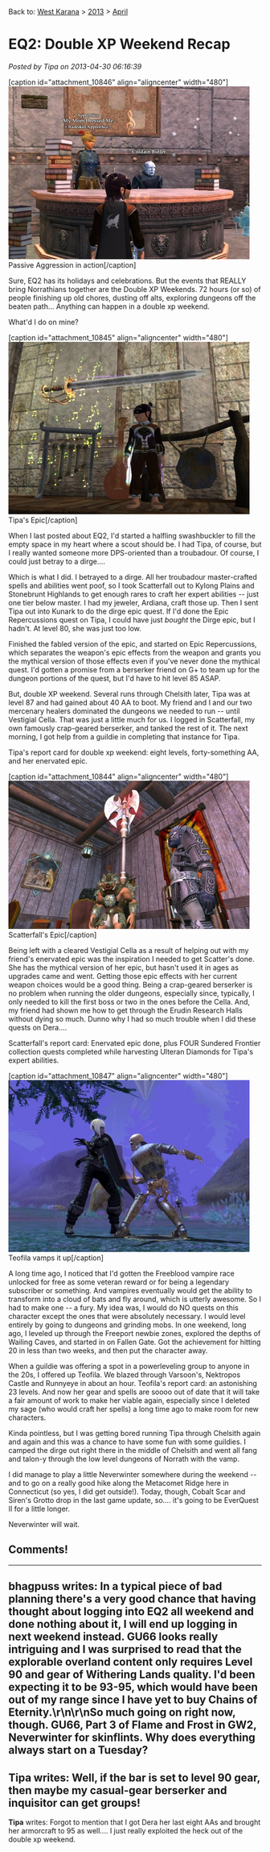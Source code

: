 Back to: [West Karana](/posts/westkarana.md) > [2013](/posts/2013/westkarana.md) > [April](./westkarana.md)
# EQ2: Double XP Weekend Recap

*Posted by Tipa on 2013-04-30 06:16:39*

[caption id="attachment\_10846" align="aligncenter" width="480"][![Passive Aggression in action](../../../uploads/2013/04/EverQuest2-2013-04-23-07-38-40-70-480x343.jpg)](../../../uploads/2013/04/EverQuest2-2013-04-23-07-38-40-70.jpg) Passive Aggression in action[/caption]

Sure, EQ2 has its holidays and celebrations. But the events that REALLY bring Norrathians together are the Double XP Weekends. 72 hours (or so) of people finishing up old chores, dusting off alts, exploring dungeons off the beaten path... Anything can happen in a double xp weekend.

What'd I do on mine?

[caption id="attachment\_10845" align="aligncenter" width="480"][![Tipa's Epic](../../../uploads/2013/04/EverQuest2-2013-04-28-15-07-09-85-480x342.jpg)](../../../uploads/2013/04/EverQuest2-2013-04-28-15-07-09-85.jpg) Tipa's Epic[/caption]

When I last posted about EQ2, I'd started a halfling swashbuckler to fill the empty space in my heart where a scout should be. I had Tipa, of course, but I really wanted someone more DPS-oriented than a troubadour. Of course, I could just betray to a dirge....

Which is what I did. I betrayed to a dirge. All her troubadour master-crafted spells and abilities went poof, so I took Scatterfall out to Kylong Plains and Stonebrunt Highlands to get enough rares to craft her expert abilities -- just one tier below master. I had my jeweler, Ardiana, craft those up. Then I sent Tipa out into Kunark to do the dirge epic quest. If I'd done the Epic Repercussions quest on Tipa, I could have just *bought* the Dirge epic, but I hadn't. At level 80, she was just too low.

Finished the fabled version of the epic, and started on Epic Repercussions, which separates the weapon's epic effects from the weapon and grants you the mythical version of those effects even if you've never done the mythical quest. I'd gotten a promise from a berserker friend on G+ to team up for the dungeon portions of the quest, but I'd have to hit level 85 ASAP.

But, double XP weekend. Several runs through Chelsith later, Tipa was at level 87 and had gained about 40 AA to boot. My friend and I and our two mercenary healers dominated the dungeons we needed to run -- until Vestigial Cella. That was just a little much for us. I logged in Scatterfall, my own famously crap-geared berserker, and tanked the rest of it. The next morning, I got help from a guildie in completing that instance for Tipa.

Tipa's report card for double xp weekend: eight levels, forty-something AA, and her enervated epic.

[caption id="attachment\_10844" align="aligncenter" width="480"][![Scatterfall's Epic](../../../uploads/2013/04/EverQuest2-2013-04-28-10-54-49-50-480x294.jpg)](../../../uploads/2013/04/EverQuest2-2013-04-28-10-54-49-50.jpg) Scatterfall's Epic[/caption]

Being left with a cleared Vestigial Cella as a result of helping out with my friend's enervated epic was the inspiration I needed to get Scatter's done. She has the mythical version of her epic, but hasn't used it in ages as upgrades came and went. Getting those epic effects with her current weapon choices would be a good thing. Being a crap-geared berserker is no problem when running the older dungeons, especially since, typically, I only needed to kill the first boss or two in the ones before the Cella. And, my friend had shown me how to get through the Erudin Research Halls without dying so much. Dunno why I had so much trouble when I did these quests on Dera....

Scatterfall's report card: Enervated epic done, plus FOUR Sundered Frontier collection quests completed while harvesting Ulteran Diamonds for Tipa's expert abilities.

[caption id="attachment\_10847" align="aligncenter" width="480"][![Teofila vamps it up](../../../uploads/2013/04/EverQuest2-2013-04-30-07-01-10-05-480x341.jpg)](../../../uploads/2013/04/EverQuest2-2013-04-30-07-01-10-05.jpg) Teofila vamps it up[/caption]

A long time ago, I noticed that I'd gotten the Freeblood vampire race unlocked for free as some veteran reward or for being a legendary subscriber or something. And vampires eventually would get the ability to transform into a cloud of bats and fly around, which is utterly awesome. So I had to make one -- a fury. My idea was, I would do NO quests on this character except the ones that were absolutely necessary. I would level entirely by going to dungeons and grinding mobs. In one weekend, long ago, I leveled up through the Freeport newbie zones, explored the depths of Wailing Caves, and started in on Fallen Gate. Got the achievement for hitting 20 in less than two weeks, and then put the character away.

When a guildie was offering a spot in a powerleveling group to anyone in the 20s, I offered up Teofila. We blazed through Varsoon's, Nektropos Castle and Runnyeye in about an hour. Teofila's report card: an astonishing 23 levels. And now her gear and spells are soooo out of date that it will take a fair amount of work to make her viable again, especially since I deleted my sage (who would craft her spells) a long time ago to make room for new characters.

Kinda pointless, but I was getting bored running Tipa through Chelsith again and again and this was a chance to have some fun with some guildies. I camped the dirge out right there in the middle of Chelsith and went all fang and talon-y through the low level dungeons of Norrath with the vamp.

I did manage to play a little Neverwinter somewhere during the weekend -- and to go on a really good hike along the Metacomet Ridge here in Connecticut (so yes, I did get outside!). Today, though, Cobalt Scar and Siren's Grotto drop in the last game update, so.... it's going to be EverQuest II for a little longer.

Neverwinter will wait.

## Comments!
---
**bhagpuss** writes: In a typical piece of bad planning there's a very good chance that having thought about logging into EQ2 all weekend and done nothing about it, I will end up logging in next weekend instead. GU66 looks really intriguing and I was surprised to read that the explorable overland content only requires Level 90 and gear of Withering Lands quality. I'd been expecting it to be 93-95, which would have been out of my range since I have yet to buy Chains of Eternity.\r\n\r\nSo much going on right now, though. GU66, Part 3 of Flame and Frost in GW2, Neverwinter for skinflints. Why does everything always start on a Tuesday?
---
**Tipa** writes: Well, if the bar is set to level 90 gear, then maybe my casual-gear berserker and inquisitor can get groups!
---
**Tipa** writes: Forgot to mention that I got Dera her last eight AAs and brought her armorcraft to 95 as well.... I just really exploited the heck out of the double xp weekend.

